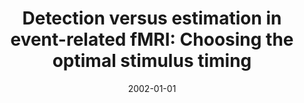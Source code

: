 ---
title: "Detection versus estimation in event-related fMRI: Choosing the optimal stimulus timing"
date: 2002-01-01
authors_string: R. Birn, R. Cox, Peter Bandettini
authors:
   - R. Birn
   - R. Cox
   - Peter Bandettini
author_ids:
   - rasmus_birn
   - peter_bandettini
journal: 'NeuroImage'
volume: 15
issue: 
pages: 252-264
book_title: ''
publisher: ''
abstract: ''
project_id: 
paper_url: 
doi: 
data_loc: ''
code_loc: ''
file: '/assets/publications//assets/publications/'
file_name: '/assets/publications/'
type: journal_article
pub_str: ' (2002) NeuroImage 15: 252-264'
layout: publication 
---